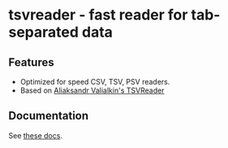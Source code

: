 # tsvreader - fast reader for tab-separated data

## Features

* Optimized for speed CSV, TSV, PSV readers.
* Based on [Aliaksandr Valialkin's TSVReader](https://github.com/valyala/tsvreader)

## Documentation

See [these docs](https://godoc.org/github.com/valyala/tsvreader).
